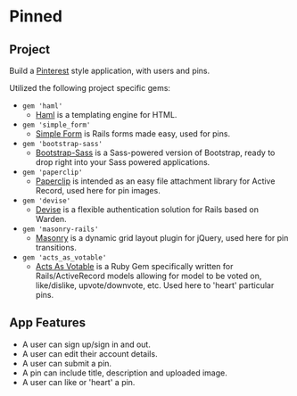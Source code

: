 Pinned
===================

Project
-------------------
Build a [Pinterest](https://www.pinterest.com/) style application, with users and pins.

Utilized the following project specific gems:
- `gem 'haml'`
  - [Haml](https://github.com/haml/haml) is a templating engine for HTML.
- `gem 'simple_form'`
  - [Simple Form](https://github.com/plataformatec/simple_form) is Rails forms made easy, used for pins.
- `gem 'bootstrap-sass'`
  - [Bootstrap-Sass](https://github.com/twbs/bootstrap-sass) is a Sass-powered version of Bootstrap, ready to drop right into your Sass powered applications.
- `gem 'paperclip'`
  - [Paperclip](https://github.com/thoughtbot/paperclip) is intended as an easy file attachment library for Active Record, used here for pin images.
- `gem 'devise'`
  - [Devise](https://github.com/plataformatec/devise) is a flexible authentication solution for Rails based on Warden.
- `gem 'masonry-rails'`
  - [Masonry](https://github.com/kristianmandrup/masonry-rails) is a dynamic grid layout plugin for jQuery, used here for pin transitions.
- `gem 'acts_as_votable'`
  - [Acts As Votable](https://github.com/ryanto/acts_as_votable) is a Ruby Gem specifically written for Rails/ActiveRecord models allowing for model to be voted on, like/dislike, upvote/downvote, etc. Used here to 'heart' particular pins.

App Features
-------------------
- A user can sign up/sign in and out.
- A user can edit their account details.
- A user can submit a pin.
- A pin can include title, description and uploaded image.
- A user can like or 'heart' a pin.

